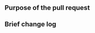 ## Purpose of the pull request

<!--(For example: This pull request adds checkstyle plugin).-->

## Brief change log

<!--*(for example:)*
  - *Add extend.md to docs*
-->
